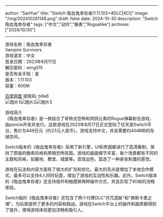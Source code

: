 
---
author: "SanYue"
title: "Switch 吸血鬼幸存者[1.11.103+4DLC|XCI]"
image: "/img/202410281148.png"
draft: false
date: 2024-10-30
description: "Switch 吸血鬼幸存者"
tags: ["中文","动作","像素","Roguelike"]
archives: ["2024/10/30"]

---

游戏名称：吸血鬼幸存者   
Vampire Survivors    
游戏语言：中文  
首发日期：2023年8月17日  
解压密码：wing515  
是否有金手指：是  
版本：1.11.103   
容量：600M

[百度网盘](https://pan.baidu.com/s/1mxG1nXwRTcpM7tv_-tpNNg) 提取码: b9e6  
![图片1](/img/1ec75b805.jpg)![图片2](/img/9ab6424ff9fe.jpg)![图片3](/img/b444801d.jpg)  

游戏简介  
《吸血鬼幸存者》是一款结合了哥特式恐怖和肉鸽元素的Rogue弹幕射击游戏，由poncle开发并发行。这款游戏在2023年8月17日正式登陆了任天堂Switch平台，售价为449日元（约23元人民币）。游戏支持中文，并且需要约404MB的存储空间。

Switch版本的《吸血鬼幸存者》采用了新引擎，UI和界面都进行了高清重制，保持了原版的像素风格和黑暗恐怖氛围。游戏的画面细节丰富，每个场景都有不同的主题和风格，如墓地、教堂、城堡等。音效出色，营造了一种紧张刺激的感觉。

游戏在玩法和内容方面有了很大的扩充和优化。最大的亮点是增加了本地合作模式，最多可以支持4人同时玩耍，增加了游戏的互动性和乐趣。此外，Switch版本的《吸血鬼幸存者》还支持摇杆和触摸屏两种操作方式，并且实现了60帧的流畅体验。

Switch版的《吸血鬼幸存者》还包含了两个付费DLC"月咒遗脉"和"佛斯卡里之潮"，为玩家提供了更多的内容和挑战。游戏在Switch平台上的操作和画质都得到了提升，使得游戏体验更加流畅和吸引人。
